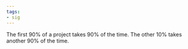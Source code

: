 ```yaml
---
tags:
- sig
---
```




The first 90% of a project takes 90% of the time. The other 10% takes another 90% of the time.